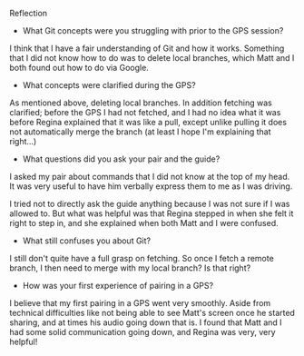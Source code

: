 Reflection

* What Git concepts were you struggling with prior to the GPS session?

I think that I have a fair understanding of Git and how it works. Something that I did not know how to do was to delete local branches, which Matt and I both found out how to do via Google.

* What concepts were clarified during the GPS?

As mentioned above, deleting local branches. In addition fetching was clarified; before the GPS I had not fetched, and I had no idea what it was before Regina explained that it was like a pull, except unlike pulling it does not automatically merge the branch (at least I hope I'm explaining that right...)

* What questions did you ask your pair and the guide?

I asked my pair about commands that I did not know at the top of my head. It was very useful to have him verbally express them to me as I was driving.

I tried not to directly ask the guide anything because I was not sure if I was allowed to. But what was helpful was that Regina stepped in when she felt it right to step in, and she explained when both Matt and I were confused.

* What still confuses you about Git?

I still don't quite have a full grasp on fetching. So once I fetch a remote branch, I then need to merge with my local branch? Is that right?

* How was your first experience of pairing in a GPS?

I believe that my first pairing in a GPS went very smoothly. Aside from technical difficulties like not being able to see Matt's screen once he started sharing, and at times his audio going down that is. I found that Matt and I had some solid communication going down, and Regina was very, very helpful!